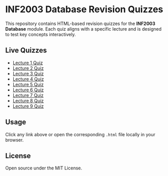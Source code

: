 # INF2003 Database Revision Quizzes

This repository contains HTML-based revision quizzes for the **INF2003 Database** module. Each quiz aligns with a specific lecture and is designed to test key concepts interactively.

## Live Quizzes

- [Lecture 1 Quiz](https://tanjunkiat.dev/inf2003-db_revision_quiz/lec1_quiz.html)
- [Lecture 2 Quiz](https://tanjunkiat.dev/inf2003-db_revision_quiz/lec2_quiz.html)
- [Lecture 3 Quiz](https://tanjunkiat.dev/inf2003-db_revision_quiz/lec3_quiz.html)
- [Lecture 4 Quiz](https://tanjunkiat.dev/inf2003-db_revision_quiz/lec4_quiz.html)
- [Lecture 5 Quiz](https://tanjunkiat.dev/inf2003-db_revision_quiz/lec5_quiz.html)
- [Lecture 6 Quiz](https://tanjunkiat.dev/inf2003-db_revision_quiz/lec6_quiz.html)
- [Lecture 7 Quiz](https://tanjunkiat.dev/inf2003-db_revision_quiz/lec7_quiz.html)
- [Lecture 8 Quiz](https://tanjunkiat.dev/inf2003-db_revision_quiz/lec8_quiz.html)
- [Lecture 9 Quiz](https://tanjunkiat.dev/inf2003-db_revision_quiz/lec9_quiz.html)

## Usage

Click any link above or open the corresponding `.html` file locally in your browser.

## License

Open source under the MIT License.
